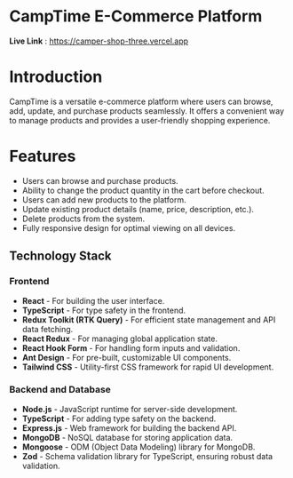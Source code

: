 # CampTime E-Commerce Platform

**Live Link** : https://camper-shop-three.vercel.app

# Introduction

CampTime is a versatile e-commerce platform where users can browse, add, update, and purchase products seamlessly. It offers a convenient way to manage products and provides a user-friendly shopping experience.

# Features

- Users can browse and purchase products.
- Ability to change the product quantity in the cart before checkout.
- Users can add new products to the platform.
- Update existing product details (name, price, description, etc.).
- Delete products from the system.
- Fully responsive design for optimal viewing on all devices.


## Technology Stack

### Frontend

- **React** - For building the user interface.
- **TypeScript** - For type safety in the frontend.
- **Redux Toolkit (RTK Query)** - For efficient state management and API data fetching.
- **React Redux** - For managing global application state.
- **React Hook Form** - For handling form inputs and validation.
- **Ant Design** - For pre-built, customizable UI components.
- **Tailwind CSS** - Utility-first CSS framework for rapid UI development.

### Backend and Database

- **Node.js** - JavaScript runtime for server-side development.
- **TypeScript** - For adding type safety on the backend.
- **Express.js** - Web framework for building the backend API.
- **MongoDB** - NoSQL database for storing application data.
- **Mongoose** - ODM (Object Data Modeling) library for MongoDB.
- **Zod** - Schema validation library for TypeScript, ensuring robust data validation.

